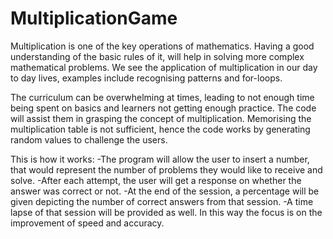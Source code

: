 # MultiplicationGame

Multiplication is one of the key operations of mathematics. Having a good understanding of the basic rules of it, will help in solving more complex mathematical problems. We see the application of multiplication in our day to day lives, examples include recognising patterns and for-loops.

The curriculum can be overwhelming at times, leading to not enough time being spent on basics and learners not getting enough practice. The code will assist them in grasping the concept of multiplication. Memorising the multiplication table is not sufficient, hence the code works by generating random values to challenge the users.

This is how it works:
-The program will allow the user to insert a number, that would represent the number of problems they would like to receive and solve.
-After each attempt, the user will get a response on whether the answer was correct or not. 
-At the end of the session, a percentage will be given depicting the number of correct answers from that session. 
-A time lapse of that session will be provided as well. In this way the focus is on the improvement of speed and accuracy. 